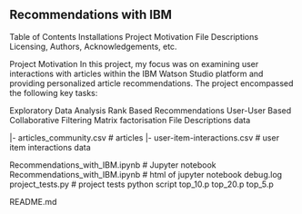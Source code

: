 ## Recommendations with IBM ##
Table of Contents
Installations
Project Motivation
File Descriptions
Licensing, Authors, Acknowledgements, etc.

Project Motivation
In this project, my focus was on examining user interactions with articles within the IBM Watson Studio platform and providing personalized article recommendations. The project encompassed the following key tasks:

Exploratory Data Analysis
Rank Based Recommendations
User-User Based Collaborative Filtering
Matrix factorisation
File Descriptions
data

|- articles_community.csv # articles
|- user-item-interactions.csv # user item interactions data

Recommendations_with_IBM.ipynb # Jupyter notebook
Recommendations_with_IBM.ipynb # html of jupyter notebook
debug.log project_tests.py # project tests python script top_10.p top_20.p top_5.p

README.md
